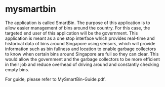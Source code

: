 # mysmartbin

The application is called SmartBin. The purpose of this application is to allow easier management of bins around the country. For this case, the targeted end user of this application will be the government. This application is meant as a one stop interface which provides real-time and historical data of bins around Singapore using sensors, which will provide information such as bin fullness and location to enable garbage collectors to know when certain bins around Singapore are full so they can clear. This would allow the government and the garbage collectors to be more efficient in their job and reduce overhead of driving around and constantly checking empty bins.

For guide, please refer to MySmartBin-Guide.pdf.
